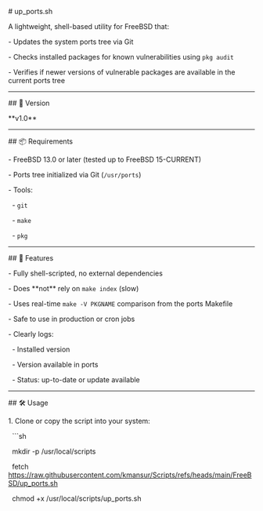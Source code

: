 \# up\_ports.sh



A lightweight, shell-based utility for FreeBSD that:



\- Updates the system ports tree via Git

\- Checks installed packages for known vulnerabilities using `pkg audit`

\- Verifies if newer versions of vulnerable packages are available in the current ports tree



---



\## 🔖 Version



\*\*v1.0\*\*



---



\## 📦 Requirements



\- FreeBSD 13.0 or later (tested up to FreeBSD 15-CURRENT)

\- Ports tree initialized via Git (`/usr/ports`)

\- Tools:

&nbsp; - `git`

&nbsp; - `make`

&nbsp; - `pkg`



---



\## 🚀 Features



\- Fully shell-scripted, no external dependencies

\- Does \*\*not\*\* rely on `make index` (slow)

\- Uses real-time `make -V PKGNAME` comparison from the ports Makefile

\- Safe to use in production or cron jobs

\- Clearly logs:

&nbsp; - Installed version

&nbsp; - Version available in ports

&nbsp; - Status: up-to-date or update available



---



\## 🛠 Usage



1\. Clone or copy the script into your system:

&nbsp;  ```sh

&nbsp;  mkdir -p /usr/local/scripts

&nbsp;  fetch https://raw.githubusercontent.com/kmansur/Scripts/refs/heads/main/FreeBSD/up_ports.sh

&nbsp;  chmod +x /usr/local/scripts/up\_ports.sh
```
